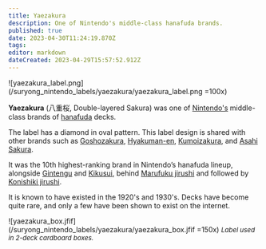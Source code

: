 ```yaml
---
title: Yaezakura
description: One of Nintendo's middle-class hanafuda brands.
published: true
date: 2023-04-30T11:24:19.870Z
tags: 
editor: markdown
dateCreated: 2023-04-29T15:57:52.912Z
---
```


![yaezakura_label.png](/suryong_nintendo_labels/yaezakura/yaezakura_label.png =100x)

**Yaezakura** (八重桜, Double-layered Sakura) was one of [Nintendo's](/en/hanafuda/manufacturers/nintendo) middle-class brands of [hanafuda](/en/hanafuda) decks.
 
The label has a diamond in oval pattern. This label design is shared with other brands such as [Goshozakura](/en/hanafuda/manufacturers/nintendo/goshozakura), [Hyakuman-en](/en/hanafuda/manufacturers/nintendo/hyakuman-en), [Kumoizakura](/en/hanafuda/manufacturers/nintendo/kumoizakura), and [Asahi Sakura](/en/hanafuda/manufacturers/nintendo/asahi_sakura).

It was the 10th highest-ranking brand in Nintendo’s hanafuda lineup, alongside [Gintengu](/en/hanafuda/manufacturers/nintendo/gintengu) and [Kikusui](/en/hanafuda/manufacturers/nintendo/kikusui), behind [Marufuku jirushi](/en/hanafuda/manufacturers/nintendo/marufuku_jirushi) and followed by [Konishiki jirushi](/en/hanafuda/manufacturers/nintendo/konishiki).

It is known to have existed in the 1920's and 1930's. Decks have become quite rare, and only a few have been shown to exist on the internet.

![yaezakura_box.jfif](/suryong_nintendo_labels/yaezakura/yaezakura_box.jfif =150x)
<span style="font-size:small;">*Label used in 2-deck cardboard boxes.*</span>